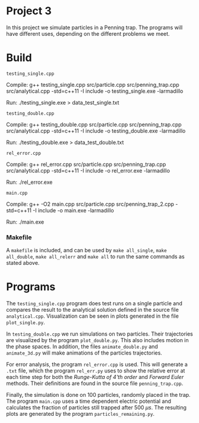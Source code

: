 # Project 3
In this project we simulate particles in a Penning trap. The programs will have
different uses, depending on the different problems we meet.

# Build
`testing_single.cpp`

Compile:
g++ testing_single.cpp src/particle.cpp src/penning_trap.cpp src/analytical.cpp
-std=c++11 -I include -o testing_single.exe -larmadillo

Run:
./testing_single.exe > data_test_single.txt

`testing_double.cpp`

Compile:
g++ testing_double.cpp src/particle.cpp src/penning_trap.cpp src/analytical.cpp
-std=c++11 -I include -o testing_double.exe -larmadillo

Run:
./testing_double.exe > data_test_double.txt

`rel_error.cpp`

Compile:
g++ rel_error.cpp src/particle.cpp src/penning_trap.cpp src/analytical.cpp
-std=c++11 -I include -o rel_error.exe -larmadillo

Run:
./rel_error.exe

`main.cpp`

Compile:
g++ -O2 main.cpp src/particle.cpp src/penning_trap_2.cpp -std=c++11 -I include
-o main.exe -larmadillo

Run:
./main.exe

### Makefile
A `makefile` is included, and can be used by `make all_single`,
`make all_double`, `make all_relerr` and `make all` to run the same commands as
stated above.

# Programs
The `testing_single.cpp` program does test runs on a single particle and
compares the result to the analytical solution defined in the
source file `analytical.cpp`. Visualization can be seen in plots generated in
the file `plot_single.py`.

In `testing_double.cpp` we run simulations on two particles. Their trajectories
are visualized by the program `plot_double.py`. This also includes motion in
the phase spaces. In addition, the files `animate_double.py` and `animate_3d.py`
will make animations of the particles trajectories.

For error analysis, the program `rel_error.cpp` is used. This will generate a
`.txt` file, which the program `rel_err.py` uses to show the relative error at
each time step for both the *Runge-Kutta of 4'th order* and *Forward Euler*
methods. Their definitions are found in the source file `penning_trap.cpp`.

Finally, the simulation is done on 100 particles, randomly placed in the trap.
The program `main.cpp` uses a time dependent electric potential and calculates
the fraction of particles still trapped after 500 $\mu s$. The resulting plots
are generated by the program `particles_remaining.py`.
